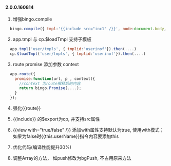 #### 2.0.0.160814

1. 增强bingo.compile 

```javascript
  bingo.compile({ tmpl:'{{include src="inc1" /}}', node:document.body, ctrl:null}).then(....)
```

2. app.tmpl 与 cp.$loadTmpl 支持子模板 

```javascript
  app.tmpl('user/tmpls', { tmplid:'userinof'}).then(....)
  cp.$loadTmpl('user/tmpls', { tmplid:'userinof'}).then(....)
```

3. route promise 添加参数 context 

```javascript
  app.route({
	promise:function(url, p , context){
	  //context 为route解释后的内容
	  return bingo.Promise(....);
	}
  });
```

4. 强化{{route}} 

5. {{include}} 的$export为cp, 并支持src属性

6. {{view with="true/false" /}} 添加with属性支持默认为true, 使用with模式； 如果为false时{{this.userName}}指令内容要添加this

7. 优化代码(编译性能提升30%)

8. 调整Array的方法， 如push修改为bgPush, 不占用原来方法

